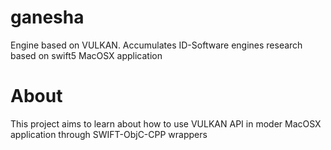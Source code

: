 # ganesha
Engine based on VULKAN. Accumulates ID-Software engines research based on swift5 MacOSX application

# About

This project aims to learn about how to use VULKAN API in moder MacOSX application through SWIFT-ObjC-CPP wrappers

